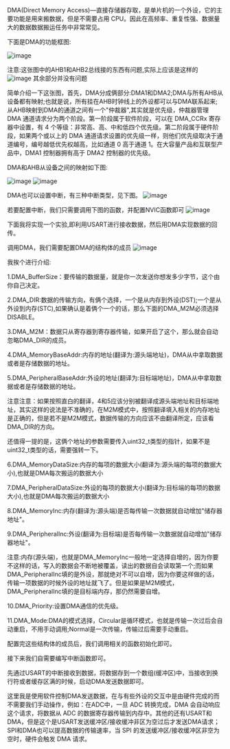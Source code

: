 DMA(Direct Memory Access)—直接存储器存取，是单片机的一个外设，它的主要功能是用来搬数据，但是不需要占用 CPU。因此在高频率、重复性强、数据量大的数据数据搬运任务中非常常见。

下面是DMA的功能框图:

![image](https://github.com/user-attachments/assets/bad481a1-4fe8-4483-a91c-e2af89017c98)

注意:这张图中的AHB1和AHB2总线接的东西有问题,实际上应该是这样的
![image](https://github.com/user-attachments/assets/ec841840-151e-4df6-9f7f-2ad4ffc649c9)
其余部分并没有问题

简单介绍一下这张图，首先，DMA分成俩部分:DMA1和DMA2;DMA与所有AHB从设备都有映射;也就是说，所有挂在AHB时钟线上的外设都可以与DMA联系起来;从AHB映射到DMA的通道之间有一个"仲裁器",其实就是优先级，仲裁器管理 DMA 通道请求分为两个阶段。第一阶段属于软件阶段，可以在 DMA_CCRx 寄存器中设置，有 4 个等级：非常高、高、中和低四个优先级。第二阶段属于硬件阶段，如果两个或以上的 DMA 通道请求设置的优先级一样，则他们优先级取决于通道编号，编号越低优先权越高，比如通道 0 高于通道 1。在大容量产品和互联型产品中，DMA1 控制器拥有高于 DMA2 控制器的优先级。

DMA和AHB从设备之间的映射如下图:

![image](https://github.com/user-attachments/assets/30ba250f-be9a-4de0-849c-968996034e1f)
![image](https://github.com/user-attachments/assets/e1d52870-9102-4d97-bcb1-cf7620b168ce)

DMA也可以设置中断，有三种中断类型，见下图。
![image](https://github.com/user-attachments/assets/e4437200-12e6-455f-8c99-1664da0bf9c9)

若要配置中断，我们只需要调用下图的函数，并配置NVIC函数即可
![image](https://github.com/user-attachments/assets/ef1bccb3-1f75-43dc-817b-7797c552c6ce)

下面我将实现一个实验,即利用USART进行接收数据，然后用DMA实现数据的回传。

调用DMA，我们需要配置DMA的结构体的成员
![image](https://github.com/user-attachments/assets/ea908503-e91d-499a-88e7-3ffc77b887d0)

我挨个进行介绍:

1.DMA_BufferSize：要传输的数据量，就是你一次发送你想发多少字节，这个由你自己决定。

2.DMA_DIR:数据的传输方向，有俩个选择，一个是从内存到外设(DST);一个是从外设到内存(STC),如果确认是着俩个一个的话，那么下面的DMA_M2M必须选择DISABLE。

3.DMA_M2M：数据只从寄存器到寄存器传输，如果开启了这个，那么就会自动忽略DMA_DIR的成员。

4.DMA_MemoryBaseAddr:内存的地址(翻译为:源头端地址)，DMA从中拿取数据或者是存储数据的地址。

5.DMA_PeripheralBaseAddr:外设的地址(翻译为:目标端地址)，DMA从中拿取数据或者是存储数据的地址。

注意注意：如果按照直白的翻译，4和5应该分别被翻译成源头端地址和目标端地址，其实这样的说法是不准确的，在M2M模式中，按照翻译填入相关的内存地址是正确的，但是若不是M2M模式，数据传输的方向应该不由翻译所定，应该看DMA_DIR的方向。

还值得一提的是，这俩个地址的参数需要传入uint32_t类型的指针，如果不是uint32_t类型的话，需要强转一下。

6.DMA_MemoryDataSize:内存的每项的数据大小(翻译为:源头端的每项的数据大小),也就是DMA每次搬运的数据大小

7.DMA_PeripheralDataSize:外设的每项的数据大小(翻译为:目标端的每项的数据大小),也就是DMA每次搬运的数据大小

8.DMA_MemoryInc:内存(翻译为:源头端)是否每传输一次数据就自动增加"储存器地址"。

9.DMA_PeripheralInc:外设(翻译为:目标端)是否每传输一次数据就自动增加"储存器地址"。

注意:内存(源头端)，也就是DMA_MemoryInc一般地一定选择自增的，因为你要不这样的话，写入的数据会不断地被覆盖，读出的数据自会读取第一个;而如果DMA_PeripheralInc填的是外设，那就绝对不可以自增，因为你要这样做的话，传输一项数据的时候外设的地址就飞了。但是如果是M2M模式，DMA_PeripheralInc填的是目标端内存，那仍然需要自增。

10.DMA_Priority:设置DMA通信的优先级。

11.DMA_Mode:DMA的模式选择，Circular是循环模式，也就是传输一次过后会自动重启，不用手动调用;Normal是一次传输，传输过后需要手动重启。

配置完这些结构体的成员后，我们调用相关的函数初始化即可。


接下来我们自需要编写中断函数即可。

先通过USART的中断接收到数据，将数据存到一个数组(缓冲区)中，当接收到换行符或者缓存区满的时候，启动DMA发送数据即可。

  这里我是使用软件控制DMA发送数据，在与有些外设的交互中是由硬件完成的而不需要我们手动操作，例如：在ADC中，一旦 ADC 转换完成，DMA 会自动响应这个请求，将数据从 ADC 的数据寄存器传输到内存中。其他的还有USART和DMA，但是这个是USART发送缓冲区/接收缓冲非区为空过后才发送DMA请求；SPI和DMA也可以提高数据的传输速率，当 SPI 的发送缓冲区/接收缓冲区非空为空时，硬件会触发 DMA 请求。
